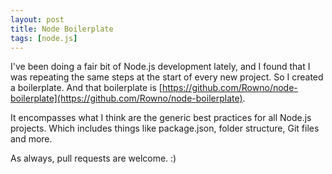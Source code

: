 ```yaml
---
layout: post
title: Node Boilerplate
tags: [node.js]
---
```


I've been doing a fair bit of Node.js development lately, and I found that I was repeating the same steps at the start of every new project. So I created a boilerplate. And that boilerplate is [https://github.com/Rowno/node-boilerplate](https://github.com/Rowno/node-boilerplate).

It encompasses what I think are the generic best practices for all Node.js projects. Which includes things like package.json, folder structure, Git files and more.

As always, pull requests are welcome. :)
